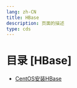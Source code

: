 ```yaml
---
lang: zh-CN  
title: HBase  
description: 页面的描述  
type: cds
---
```



# 目录 [HBase]

[dir.start]: <>

- [CentOS安装HBase](CentOS安装HBase.md)  

[dir.end]: <>

<AdsbyGoogle slot="7889564278" layout="in-article"/>

<Comment></Comment>
